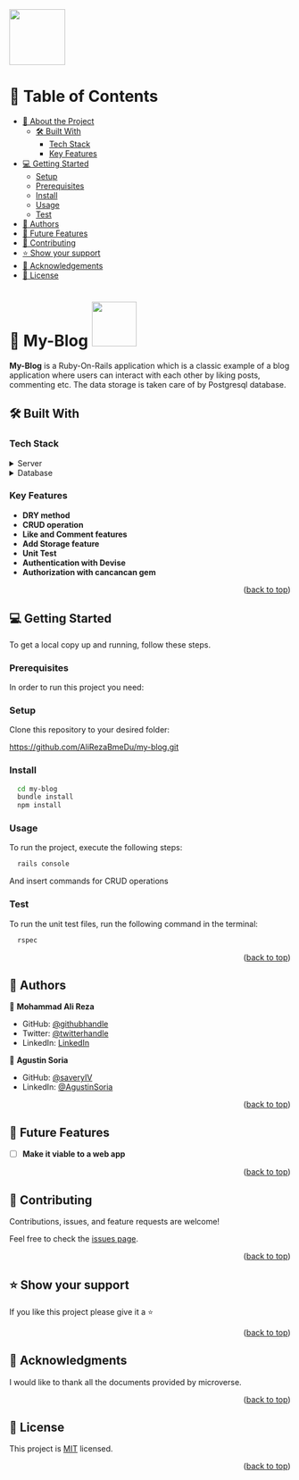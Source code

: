 <img height='100' src='https://cdn.pixabay.com/photo/2015/11/06/13/25/blog-1027861_640.jpg' />
<a name="readme-top"></a>

<!-- TABLE OF CONTENTS -->

# 📗 Table of Contents

- [📖 About the Project](#about-project)
  - [🛠 Built With](#built-with)
    - [Tech Stack](#tech-stack)
    - [Key Features](#key-features)
- [💻 Getting Started](#getting-started)
  - [Setup](#setup)
  - [Prerequisites](#prerequisites)
  - [Install](#install)
  - [Usage](#usage)
  - [Test](#test)
- [👥 Authors](#authors)
- [🔭 Future Features](#future-features)
- [🤝 Contributing](#contributing)
- [⭐️ Show your support](#support)
- [🙏 Acknowledgements](#acknowledgements)
- [📝 License](#license)

<!-- PROJECT DESCRIPTION -->

# 📖 My-Blog <img height='80' src='https://cdn.pixabay.com/photo/2015/11/06/13/25/blog-1027861_640.jpg' /> <a name="about-project"></a>

**My-Blog** is a Ruby-On-Rails application which is a classic example of a blog application where users can interact with each other by liking posts, commenting etc. The data storage is taken care of by Postgresql database.

## 🛠 Built With <a name="built-with"></a>

### Tech Stack <a name="tech-stack"></a>

<details>
  <summary>Server</summary>
  <ul>
    <li>Ruby on Rails</li>
  </ul>
</details>

<details>
<summary>Database</summary>
  <ul>
    <li>Postgresql</li>
  </ul>
</details>

<!-- Features -->

### Key Features <a name="key-features"></a>

- **DRY method**
- **CRUD operation**
- **Like and Comment features**
- **Add Storage feature**
- **Unit Test**
- **Authentication with Devise**
- **Authorization with cancancan gem**

<p align="right">(<a href="#readme-top">back to top</a>)</p>

<!-- GETTING STARTED -->

## 💻 Getting Started <a name="getting-started"></a>

To get a local copy up and running, follow these steps.

### Prerequisites

In order to run this project you need:

### Setup

Clone this repository to your desired folder:

https://github.com/AliRezaBmeDu/my-blog.git

### Install

```sh
  cd my-blog
  bundle install
  npm install
```

### Usage

To run the project, execute the following steps:

```sh
  rails console
```
And insert commands for CRUD operations

### Test

To run the unit test files, run the following command in the terminal:

```sh
  rspec
```

<p align="right">(<a href="#readme-top">back to top</a>)</p>

<!-- AUTHORS -->

## 👥 Authors <a name="authors"></a>

👤 **Mohammad Ali Reza**

- GitHub: [@githubhandle](https://github.com/AliRezaBmeDu)
- Twitter: [@twitterhandle](https://twitter.com/share_insider)
- LinkedIn: [LinkedIn](https://www.linkedin.com/in/mohammad-ali-reza-25686428b/)

👤 **Agustin Soria**

- GitHub: [@saveryIV](https://github.com/saveryIV)
- LinkedIn: [@AgustinSoria](https://www.linkedin.com/in/agust%C3%ADn-ricardo-soria-meza-979747228/)

<p align="right">(<a href="#readme-top">back to top</a>)</p>

<!-- FUTURE FEATURES -->

## 🔭 Future Features <a name="future-features"></a>

- [ ] **Make it viable to a web app**

<p align="right">(<a href="#readme-top">back to top</a>)</p>

<!-- CONTRIBUTING -->

## 🤝 Contributing <a name="contributing"></a>

Contributions, issues, and feature requests are welcome!

Feel free to check the [issues page](https://github.com/AliRezaBmeDu/my-blog/issues).

<p align="right">(<a href="#readme-top">back to top</a>)</p>

<!-- SUPPORT -->

## ⭐️ Show your support <a name="support"></a>

If you like this project please give it a ⭐️

<p align="right">(<a href="#readme-top">back to top</a>)</p>

<!-- ACKNOWLEDGEMENTS -->

## 🙏 Acknowledgments <a name="acknowledgements"></a>

I would like to thank all the documents provided by microverse.

<p align="right">(<a href="#readme-top">back to top</a>)</p>

<!-- LICENSE -->

## 📝 License <a name="license"></a>

This project is [MIT](./LICENSE) licensed.

<p align="right">(<a href="#readme-top">back to top</a>)</p>
